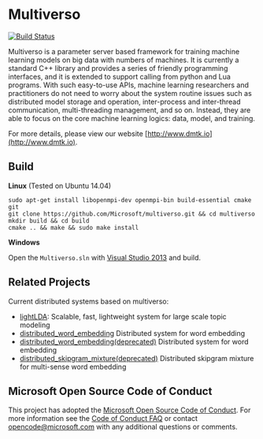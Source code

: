 Multiverso
==========
[![Build Status](https://travis-ci.org/Microsoft/multiverso.svg?branch=master)](https://travis-ci.org/Microsoft/multiverso)

Multiverso is a parameter server based framework for training machine learning models on big data with numbers of machines. It is currently a standard C++ library and provides a series of friendly programming interfaces, and it is extended to support calling from python and Lua programs. With such easy-to-use APIs, machine learning researchers and practitioners do not need to worry about the system routine issues such as distributed model storage and operation, inter-process and inter-thread communication, multi-threading management, and so on.
Instead, they are able to focus on the core machine learning logics: data, model, and training.

For more details, please view our website [http://www.dmtk.io](http://www.dmtk.io).

Build
----------

**Linux** (Tested on Ubuntu 14.04)

```
sudo apt-get install libopenmpi-dev openmpi-bin build-essential cmake git
git clone https://github.com/Microsoft/multiverso.git && cd multiverso
mkdir build && cd build
cmake .. && make && sudo make install
```

**Windows**

Open the `Multiverso.sln` with [Visual Studio 2013]() and build.

Related Projects
----------

Current distributed systems based on multiverso:

* [lightLDA](https://github.com/Microsoft/lightlda): Scalable, fast, lightweight system for large scale topic modeling
* [distributed_word_embedding](https://github.com/Microsoft/multiverso/tree/master/Applications/WordEmbedding) Distributed system for word embedding
* [distributed_word_embedding(deprecated)](https://github.com/Microsoft/distributed_word_embedding) Distributed system for word embedding
* [distributed_skipgram_mixture(deprecated)](https://github.com/Microsoft/distributed_skipgram_mixture) Distributed skipgram mixture for multi-sense word embedding

Microsoft Open Source Code of Conduct
------------

This project has adopted the [Microsoft Open Source Code of Conduct](https://opensource.microsoft.com/codeofconduct/). For more information see the [Code of Conduct FAQ](https://opensource.microsoft.com/codeofconduct/faq/) or contact [opencode@microsoft.com](mailto:opencode@microsoft.com) with any additional questions or comments.
